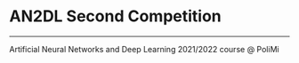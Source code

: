 # AN2DL Second Competition
***
Artificial Neural Networks and Deep Learning 2021/2022 course @ PoliMi
